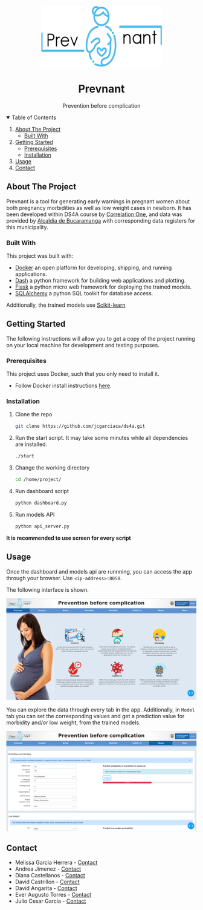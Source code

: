 <!-- PROJECT LOGO -->
<!-- 
https://github.com/othneildrew/Best-README-Template/blob/master/README.md#about-the-project
-->
<p align="center">
  <img src="assets/Prevant_noBgr.png" alt="Logo" width="320" height="160">
  <h1 align="center">Prevnant</h1>
  <p align="center">Prevention before complication</p>
</p>


<details open="open">
  <summary>Table of Contents</summary>
  <ol>
    <li>
      <a href="#about-the-project">About The Project</a>
      <ul>
        <li><a href="#built-with">Built With</a></li>
      </ul>
    </li>
    <li>
      <a href="#getting-started">Getting Started</a>
      <ul>
        <li><a href="#prerequisites">Prerequisites</a></li>
        <li><a href="#installation">Installation</a></li>
      </ul>
    </li>
    <li><a href="#usage">Usage</a></li>
    <li><a href="#contact">Contact</a></li>
  </ol>
</details>



## About The Project

Prevnant is a tool for generating early warnings in pregnant women about both pregnancy morbidities as well as low weight cases in newborn. It has been developed within DS4A course by [Correlation One](https://www.correlation-one.com/), and data was provided by [Alcaldia de Bucaramanga](https://www.bucaramanga.gov.co/) with corresponding data registers for this municipality.


### Built With

This project was built with:
* [Docker](https://www.docker.com/) an open platform for developing, shipping, and running applications.
* [Dash](https://dash.plotly.com/) a python framework for building web applications and plotting.
* [Flask](https://flask.palletsprojects.com/en/2.0.x/) a python micro web framework for deploying the trained models.
* [SQLAlchemy](https://pypi.org/project/SQLAlchemy/)  a python SQL toolkit for database access.

Additionally, the trained models use [Scikit-learn](https://scikit-learn.org/stable/)


## Getting Started

The following instructions will allow you to get a copy of the project running on your local machine for development and testing purposes.


### Prerequisites

This project uses Docker, such that you only need to install it.
* Follow Docker install instructions [here](https://docs.docker.com/engine/install/ubuntu/).


### Installation

1. Clone the repo
   ```sh
   git clone https://github.com/jcgarciaca/ds4a.git
   ```
2. Run the start script. It may take some minutes while all dependencies are installed.
   ```sh
   ./start
   ```
3. Change the working directory
   ```sh
   cd /home/project/
   ```
4. Run dashboard script
   ```sh
   python dashboard.py
   ```
5. Run models API
   ```sh
   python api_server.py
   ```
**It is recommended to use screen for every script**


## Usage

Once the dashboard and models api are runnning, you can access the app through your browser. Use `<ip-address>:8050`.

The following interface is shown.

![](screenshots/prevnant.png)

You can explore the data through every tab in the app. Additionally, in `Model` tab you can set the corresponding values and get a prediction value for morbidity and/or low weight, from the trained models.

![](screenshots/mme_model.png)


## Contact

* Melissa Garcia Herrera - [Contact](https://www.linkedin.com/in/melissa-garcia-8b160569/)
* Andrea Jimenez - [Contact](https://co.linkedin.com/in/andreajimenezguevara)
* Diana Castellanos - [Contact](https://www.linkedin.com/in/diana-castellanos-a692b0123/)
* David Castrillon - [Contact](https://www.linkedin.com/in/david-castrillon-95b28712b/)
* David Angarita - [Contact](https://www.linkedin.com/in/david-angarita-275700190)
* Ever Augusto Torres - [Contact](https://www.linkedin.com/in/evertorres/)
* Julio Cesar Garcia - [Contact](https://twitter.com/your_username)